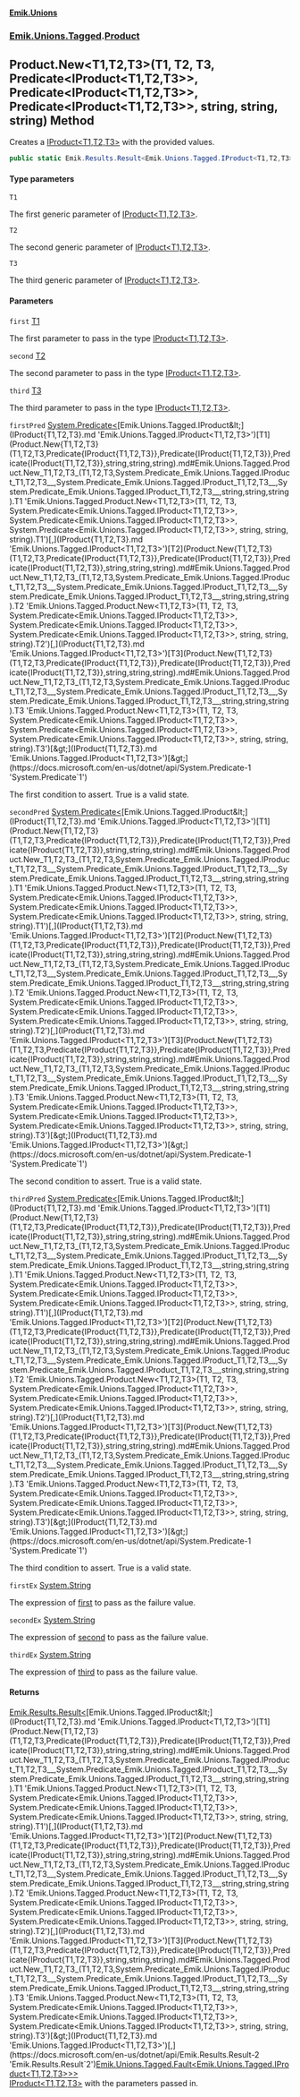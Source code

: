 #### [Emik.Unions](index.md 'index')
### [Emik.Unions.Tagged](Emik.Unions.Tagged.md 'Emik.Unions.Tagged').[Product](Product.md 'Emik.Unions.Tagged.Product')

## Product.New<T1,T2,T3>(T1, T2, T3, Predicate<IProduct<T1,T2,T3>>, Predicate<IProduct<T1,T2,T3>>, Predicate<IProduct<T1,T2,T3>>, string, string, string) Method

Creates a [IProduct&lt;T1,T2,T3&gt;](IProduct{T1,T2,T3}.md 'Emik.Unions.Tagged.IProduct<T1,T2,T3>') with the provided values.

```csharp
public static Emik.Results.Result<Emik.Unions.Tagged.IProduct<T1,T2,T3>,Emik.Unions.Tagged.Fault<Emik.Unions.Tagged.IProduct<T1,T2,T3>>> New<T1,T2,T3>(T1 first, T2 second, T3 third, System.Predicate<Emik.Unions.Tagged.IProduct<T1,T2,T3>>? firstPred=null, System.Predicate<Emik.Unions.Tagged.IProduct<T1,T2,T3>>? secondPred=null, System.Predicate<Emik.Unions.Tagged.IProduct<T1,T2,T3>>? thirdPred=null, string? firstEx=null, string? secondEx=null, string? thirdEx=null);
```
#### Type parameters

<a name='Emik.Unions.Tagged.Product.New_T1,T2,T3_(T1,T2,T3,System.Predicate_Emik.Unions.Tagged.IProduct_T1,T2,T3__,System.Predicate_Emik.Unions.Tagged.IProduct_T1,T2,T3__,System.Predicate_Emik.Unions.Tagged.IProduct_T1,T2,T3__,string,string,string).T1'></a>

`T1`

The first generic parameter of [IProduct&lt;T1,T2,T3&gt;](IProduct{T1,T2,T3}.md 'Emik.Unions.Tagged.IProduct<T1,T2,T3>').

<a name='Emik.Unions.Tagged.Product.New_T1,T2,T3_(T1,T2,T3,System.Predicate_Emik.Unions.Tagged.IProduct_T1,T2,T3__,System.Predicate_Emik.Unions.Tagged.IProduct_T1,T2,T3__,System.Predicate_Emik.Unions.Tagged.IProduct_T1,T2,T3__,string,string,string).T2'></a>

`T2`

The second generic parameter of [IProduct&lt;T1,T2,T3&gt;](IProduct{T1,T2,T3}.md 'Emik.Unions.Tagged.IProduct<T1,T2,T3>').

<a name='Emik.Unions.Tagged.Product.New_T1,T2,T3_(T1,T2,T3,System.Predicate_Emik.Unions.Tagged.IProduct_T1,T2,T3__,System.Predicate_Emik.Unions.Tagged.IProduct_T1,T2,T3__,System.Predicate_Emik.Unions.Tagged.IProduct_T1,T2,T3__,string,string,string).T3'></a>

`T3`

The third generic parameter of [IProduct&lt;T1,T2,T3&gt;](IProduct{T1,T2,T3}.md 'Emik.Unions.Tagged.IProduct<T1,T2,T3>').
#### Parameters

<a name='Emik.Unions.Tagged.Product.New_T1,T2,T3_(T1,T2,T3,System.Predicate_Emik.Unions.Tagged.IProduct_T1,T2,T3__,System.Predicate_Emik.Unions.Tagged.IProduct_T1,T2,T3__,System.Predicate_Emik.Unions.Tagged.IProduct_T1,T2,T3__,string,string,string).first'></a>

`first` [T1](Product.New{T1,T2,T3}(T1,T2,T3,Predicate{IProduct{T1,T2,T3}},Predicate{IProduct{T1,T2,T3}},Predicate{IProduct{T1,T2,T3}},string,string,string).md#Emik.Unions.Tagged.Product.New_T1,T2,T3_(T1,T2,T3,System.Predicate_Emik.Unions.Tagged.IProduct_T1,T2,T3__,System.Predicate_Emik.Unions.Tagged.IProduct_T1,T2,T3__,System.Predicate_Emik.Unions.Tagged.IProduct_T1,T2,T3__,string,string,string).T1 'Emik.Unions.Tagged.Product.New<T1,T2,T3>(T1, T2, T3, System.Predicate<Emik.Unions.Tagged.IProduct<T1,T2,T3>>, System.Predicate<Emik.Unions.Tagged.IProduct<T1,T2,T3>>, System.Predicate<Emik.Unions.Tagged.IProduct<T1,T2,T3>>, string, string, string).T1')

The first parameter to pass in the type [IProduct&lt;T1,T2,T3&gt;](IProduct{T1,T2,T3}.md 'Emik.Unions.Tagged.IProduct<T1,T2,T3>').

<a name='Emik.Unions.Tagged.Product.New_T1,T2,T3_(T1,T2,T3,System.Predicate_Emik.Unions.Tagged.IProduct_T1,T2,T3__,System.Predicate_Emik.Unions.Tagged.IProduct_T1,T2,T3__,System.Predicate_Emik.Unions.Tagged.IProduct_T1,T2,T3__,string,string,string).second'></a>

`second` [T2](Product.New{T1,T2,T3}(T1,T2,T3,Predicate{IProduct{T1,T2,T3}},Predicate{IProduct{T1,T2,T3}},Predicate{IProduct{T1,T2,T3}},string,string,string).md#Emik.Unions.Tagged.Product.New_T1,T2,T3_(T1,T2,T3,System.Predicate_Emik.Unions.Tagged.IProduct_T1,T2,T3__,System.Predicate_Emik.Unions.Tagged.IProduct_T1,T2,T3__,System.Predicate_Emik.Unions.Tagged.IProduct_T1,T2,T3__,string,string,string).T2 'Emik.Unions.Tagged.Product.New<T1,T2,T3>(T1, T2, T3, System.Predicate<Emik.Unions.Tagged.IProduct<T1,T2,T3>>, System.Predicate<Emik.Unions.Tagged.IProduct<T1,T2,T3>>, System.Predicate<Emik.Unions.Tagged.IProduct<T1,T2,T3>>, string, string, string).T2')

The second parameter to pass in the type [IProduct&lt;T1,T2,T3&gt;](IProduct{T1,T2,T3}.md 'Emik.Unions.Tagged.IProduct<T1,T2,T3>').

<a name='Emik.Unions.Tagged.Product.New_T1,T2,T3_(T1,T2,T3,System.Predicate_Emik.Unions.Tagged.IProduct_T1,T2,T3__,System.Predicate_Emik.Unions.Tagged.IProduct_T1,T2,T3__,System.Predicate_Emik.Unions.Tagged.IProduct_T1,T2,T3__,string,string,string).third'></a>

`third` [T3](Product.New{T1,T2,T3}(T1,T2,T3,Predicate{IProduct{T1,T2,T3}},Predicate{IProduct{T1,T2,T3}},Predicate{IProduct{T1,T2,T3}},string,string,string).md#Emik.Unions.Tagged.Product.New_T1,T2,T3_(T1,T2,T3,System.Predicate_Emik.Unions.Tagged.IProduct_T1,T2,T3__,System.Predicate_Emik.Unions.Tagged.IProduct_T1,T2,T3__,System.Predicate_Emik.Unions.Tagged.IProduct_T1,T2,T3__,string,string,string).T3 'Emik.Unions.Tagged.Product.New<T1,T2,T3>(T1, T2, T3, System.Predicate<Emik.Unions.Tagged.IProduct<T1,T2,T3>>, System.Predicate<Emik.Unions.Tagged.IProduct<T1,T2,T3>>, System.Predicate<Emik.Unions.Tagged.IProduct<T1,T2,T3>>, string, string, string).T3')

The third parameter to pass in the type [IProduct&lt;T1,T2,T3&gt;](IProduct{T1,T2,T3}.md 'Emik.Unions.Tagged.IProduct<T1,T2,T3>').

<a name='Emik.Unions.Tagged.Product.New_T1,T2,T3_(T1,T2,T3,System.Predicate_Emik.Unions.Tagged.IProduct_T1,T2,T3__,System.Predicate_Emik.Unions.Tagged.IProduct_T1,T2,T3__,System.Predicate_Emik.Unions.Tagged.IProduct_T1,T2,T3__,string,string,string).firstPred'></a>

`firstPred` [System.Predicate&lt;](https://docs.microsoft.com/en-us/dotnet/api/System.Predicate-1 'System.Predicate`1')[Emik.Unions.Tagged.IProduct&lt;](IProduct{T1,T2,T3}.md 'Emik.Unions.Tagged.IProduct<T1,T2,T3>')[T1](Product.New{T1,T2,T3}(T1,T2,T3,Predicate{IProduct{T1,T2,T3}},Predicate{IProduct{T1,T2,T3}},Predicate{IProduct{T1,T2,T3}},string,string,string).md#Emik.Unions.Tagged.Product.New_T1,T2,T3_(T1,T2,T3,System.Predicate_Emik.Unions.Tagged.IProduct_T1,T2,T3__,System.Predicate_Emik.Unions.Tagged.IProduct_T1,T2,T3__,System.Predicate_Emik.Unions.Tagged.IProduct_T1,T2,T3__,string,string,string).T1 'Emik.Unions.Tagged.Product.New<T1,T2,T3>(T1, T2, T3, System.Predicate<Emik.Unions.Tagged.IProduct<T1,T2,T3>>, System.Predicate<Emik.Unions.Tagged.IProduct<T1,T2,T3>>, System.Predicate<Emik.Unions.Tagged.IProduct<T1,T2,T3>>, string, string, string).T1')[,](IProduct{T1,T2,T3}.md 'Emik.Unions.Tagged.IProduct<T1,T2,T3>')[T2](Product.New{T1,T2,T3}(T1,T2,T3,Predicate{IProduct{T1,T2,T3}},Predicate{IProduct{T1,T2,T3}},Predicate{IProduct{T1,T2,T3}},string,string,string).md#Emik.Unions.Tagged.Product.New_T1,T2,T3_(T1,T2,T3,System.Predicate_Emik.Unions.Tagged.IProduct_T1,T2,T3__,System.Predicate_Emik.Unions.Tagged.IProduct_T1,T2,T3__,System.Predicate_Emik.Unions.Tagged.IProduct_T1,T2,T3__,string,string,string).T2 'Emik.Unions.Tagged.Product.New<T1,T2,T3>(T1, T2, T3, System.Predicate<Emik.Unions.Tagged.IProduct<T1,T2,T3>>, System.Predicate<Emik.Unions.Tagged.IProduct<T1,T2,T3>>, System.Predicate<Emik.Unions.Tagged.IProduct<T1,T2,T3>>, string, string, string).T2')[,](IProduct{T1,T2,T3}.md 'Emik.Unions.Tagged.IProduct<T1,T2,T3>')[T3](Product.New{T1,T2,T3}(T1,T2,T3,Predicate{IProduct{T1,T2,T3}},Predicate{IProduct{T1,T2,T3}},Predicate{IProduct{T1,T2,T3}},string,string,string).md#Emik.Unions.Tagged.Product.New_T1,T2,T3_(T1,T2,T3,System.Predicate_Emik.Unions.Tagged.IProduct_T1,T2,T3__,System.Predicate_Emik.Unions.Tagged.IProduct_T1,T2,T3__,System.Predicate_Emik.Unions.Tagged.IProduct_T1,T2,T3__,string,string,string).T3 'Emik.Unions.Tagged.Product.New<T1,T2,T3>(T1, T2, T3, System.Predicate<Emik.Unions.Tagged.IProduct<T1,T2,T3>>, System.Predicate<Emik.Unions.Tagged.IProduct<T1,T2,T3>>, System.Predicate<Emik.Unions.Tagged.IProduct<T1,T2,T3>>, string, string, string).T3')[&gt;](IProduct{T1,T2,T3}.md 'Emik.Unions.Tagged.IProduct<T1,T2,T3>')[&gt;](https://docs.microsoft.com/en-us/dotnet/api/System.Predicate-1 'System.Predicate`1')

The first condition to assert. True is a valid state.

<a name='Emik.Unions.Tagged.Product.New_T1,T2,T3_(T1,T2,T3,System.Predicate_Emik.Unions.Tagged.IProduct_T1,T2,T3__,System.Predicate_Emik.Unions.Tagged.IProduct_T1,T2,T3__,System.Predicate_Emik.Unions.Tagged.IProduct_T1,T2,T3__,string,string,string).secondPred'></a>

`secondPred` [System.Predicate&lt;](https://docs.microsoft.com/en-us/dotnet/api/System.Predicate-1 'System.Predicate`1')[Emik.Unions.Tagged.IProduct&lt;](IProduct{T1,T2,T3}.md 'Emik.Unions.Tagged.IProduct<T1,T2,T3>')[T1](Product.New{T1,T2,T3}(T1,T2,T3,Predicate{IProduct{T1,T2,T3}},Predicate{IProduct{T1,T2,T3}},Predicate{IProduct{T1,T2,T3}},string,string,string).md#Emik.Unions.Tagged.Product.New_T1,T2,T3_(T1,T2,T3,System.Predicate_Emik.Unions.Tagged.IProduct_T1,T2,T3__,System.Predicate_Emik.Unions.Tagged.IProduct_T1,T2,T3__,System.Predicate_Emik.Unions.Tagged.IProduct_T1,T2,T3__,string,string,string).T1 'Emik.Unions.Tagged.Product.New<T1,T2,T3>(T1, T2, T3, System.Predicate<Emik.Unions.Tagged.IProduct<T1,T2,T3>>, System.Predicate<Emik.Unions.Tagged.IProduct<T1,T2,T3>>, System.Predicate<Emik.Unions.Tagged.IProduct<T1,T2,T3>>, string, string, string).T1')[,](IProduct{T1,T2,T3}.md 'Emik.Unions.Tagged.IProduct<T1,T2,T3>')[T2](Product.New{T1,T2,T3}(T1,T2,T3,Predicate{IProduct{T1,T2,T3}},Predicate{IProduct{T1,T2,T3}},Predicate{IProduct{T1,T2,T3}},string,string,string).md#Emik.Unions.Tagged.Product.New_T1,T2,T3_(T1,T2,T3,System.Predicate_Emik.Unions.Tagged.IProduct_T1,T2,T3__,System.Predicate_Emik.Unions.Tagged.IProduct_T1,T2,T3__,System.Predicate_Emik.Unions.Tagged.IProduct_T1,T2,T3__,string,string,string).T2 'Emik.Unions.Tagged.Product.New<T1,T2,T3>(T1, T2, T3, System.Predicate<Emik.Unions.Tagged.IProduct<T1,T2,T3>>, System.Predicate<Emik.Unions.Tagged.IProduct<T1,T2,T3>>, System.Predicate<Emik.Unions.Tagged.IProduct<T1,T2,T3>>, string, string, string).T2')[,](IProduct{T1,T2,T3}.md 'Emik.Unions.Tagged.IProduct<T1,T2,T3>')[T3](Product.New{T1,T2,T3}(T1,T2,T3,Predicate{IProduct{T1,T2,T3}},Predicate{IProduct{T1,T2,T3}},Predicate{IProduct{T1,T2,T3}},string,string,string).md#Emik.Unions.Tagged.Product.New_T1,T2,T3_(T1,T2,T3,System.Predicate_Emik.Unions.Tagged.IProduct_T1,T2,T3__,System.Predicate_Emik.Unions.Tagged.IProduct_T1,T2,T3__,System.Predicate_Emik.Unions.Tagged.IProduct_T1,T2,T3__,string,string,string).T3 'Emik.Unions.Tagged.Product.New<T1,T2,T3>(T1, T2, T3, System.Predicate<Emik.Unions.Tagged.IProduct<T1,T2,T3>>, System.Predicate<Emik.Unions.Tagged.IProduct<T1,T2,T3>>, System.Predicate<Emik.Unions.Tagged.IProduct<T1,T2,T3>>, string, string, string).T3')[&gt;](IProduct{T1,T2,T3}.md 'Emik.Unions.Tagged.IProduct<T1,T2,T3>')[&gt;](https://docs.microsoft.com/en-us/dotnet/api/System.Predicate-1 'System.Predicate`1')

The second condition to assert. True is a valid state.

<a name='Emik.Unions.Tagged.Product.New_T1,T2,T3_(T1,T2,T3,System.Predicate_Emik.Unions.Tagged.IProduct_T1,T2,T3__,System.Predicate_Emik.Unions.Tagged.IProduct_T1,T2,T3__,System.Predicate_Emik.Unions.Tagged.IProduct_T1,T2,T3__,string,string,string).thirdPred'></a>

`thirdPred` [System.Predicate&lt;](https://docs.microsoft.com/en-us/dotnet/api/System.Predicate-1 'System.Predicate`1')[Emik.Unions.Tagged.IProduct&lt;](IProduct{T1,T2,T3}.md 'Emik.Unions.Tagged.IProduct<T1,T2,T3>')[T1](Product.New{T1,T2,T3}(T1,T2,T3,Predicate{IProduct{T1,T2,T3}},Predicate{IProduct{T1,T2,T3}},Predicate{IProduct{T1,T2,T3}},string,string,string).md#Emik.Unions.Tagged.Product.New_T1,T2,T3_(T1,T2,T3,System.Predicate_Emik.Unions.Tagged.IProduct_T1,T2,T3__,System.Predicate_Emik.Unions.Tagged.IProduct_T1,T2,T3__,System.Predicate_Emik.Unions.Tagged.IProduct_T1,T2,T3__,string,string,string).T1 'Emik.Unions.Tagged.Product.New<T1,T2,T3>(T1, T2, T3, System.Predicate<Emik.Unions.Tagged.IProduct<T1,T2,T3>>, System.Predicate<Emik.Unions.Tagged.IProduct<T1,T2,T3>>, System.Predicate<Emik.Unions.Tagged.IProduct<T1,T2,T3>>, string, string, string).T1')[,](IProduct{T1,T2,T3}.md 'Emik.Unions.Tagged.IProduct<T1,T2,T3>')[T2](Product.New{T1,T2,T3}(T1,T2,T3,Predicate{IProduct{T1,T2,T3}},Predicate{IProduct{T1,T2,T3}},Predicate{IProduct{T1,T2,T3}},string,string,string).md#Emik.Unions.Tagged.Product.New_T1,T2,T3_(T1,T2,T3,System.Predicate_Emik.Unions.Tagged.IProduct_T1,T2,T3__,System.Predicate_Emik.Unions.Tagged.IProduct_T1,T2,T3__,System.Predicate_Emik.Unions.Tagged.IProduct_T1,T2,T3__,string,string,string).T2 'Emik.Unions.Tagged.Product.New<T1,T2,T3>(T1, T2, T3, System.Predicate<Emik.Unions.Tagged.IProduct<T1,T2,T3>>, System.Predicate<Emik.Unions.Tagged.IProduct<T1,T2,T3>>, System.Predicate<Emik.Unions.Tagged.IProduct<T1,T2,T3>>, string, string, string).T2')[,](IProduct{T1,T2,T3}.md 'Emik.Unions.Tagged.IProduct<T1,T2,T3>')[T3](Product.New{T1,T2,T3}(T1,T2,T3,Predicate{IProduct{T1,T2,T3}},Predicate{IProduct{T1,T2,T3}},Predicate{IProduct{T1,T2,T3}},string,string,string).md#Emik.Unions.Tagged.Product.New_T1,T2,T3_(T1,T2,T3,System.Predicate_Emik.Unions.Tagged.IProduct_T1,T2,T3__,System.Predicate_Emik.Unions.Tagged.IProduct_T1,T2,T3__,System.Predicate_Emik.Unions.Tagged.IProduct_T1,T2,T3__,string,string,string).T3 'Emik.Unions.Tagged.Product.New<T1,T2,T3>(T1, T2, T3, System.Predicate<Emik.Unions.Tagged.IProduct<T1,T2,T3>>, System.Predicate<Emik.Unions.Tagged.IProduct<T1,T2,T3>>, System.Predicate<Emik.Unions.Tagged.IProduct<T1,T2,T3>>, string, string, string).T3')[&gt;](IProduct{T1,T2,T3}.md 'Emik.Unions.Tagged.IProduct<T1,T2,T3>')[&gt;](https://docs.microsoft.com/en-us/dotnet/api/System.Predicate-1 'System.Predicate`1')

The third condition to assert. True is a valid state.

<a name='Emik.Unions.Tagged.Product.New_T1,T2,T3_(T1,T2,T3,System.Predicate_Emik.Unions.Tagged.IProduct_T1,T2,T3__,System.Predicate_Emik.Unions.Tagged.IProduct_T1,T2,T3__,System.Predicate_Emik.Unions.Tagged.IProduct_T1,T2,T3__,string,string,string).firstEx'></a>

`firstEx` [System.String](https://docs.microsoft.com/en-us/dotnet/api/System.String 'System.String')

The expression of [first](Product.New{T1,T2,T3}(T1,T2,T3,Predicate{IProduct{T1,T2,T3}},Predicate{IProduct{T1,T2,T3}},Predicate{IProduct{T1,T2,T3}},string,string,string).md#Emik.Unions.Tagged.Product.New_T1,T2,T3_(T1,T2,T3,System.Predicate_Emik.Unions.Tagged.IProduct_T1,T2,T3__,System.Predicate_Emik.Unions.Tagged.IProduct_T1,T2,T3__,System.Predicate_Emik.Unions.Tagged.IProduct_T1,T2,T3__,string,string,string).first 'Emik.Unions.Tagged.Product.New<T1,T2,T3>(T1, T2, T3, System.Predicate<Emik.Unions.Tagged.IProduct<T1,T2,T3>>, System.Predicate<Emik.Unions.Tagged.IProduct<T1,T2,T3>>, System.Predicate<Emik.Unions.Tagged.IProduct<T1,T2,T3>>, string, string, string).first') to pass as the failure value.

<a name='Emik.Unions.Tagged.Product.New_T1,T2,T3_(T1,T2,T3,System.Predicate_Emik.Unions.Tagged.IProduct_T1,T2,T3__,System.Predicate_Emik.Unions.Tagged.IProduct_T1,T2,T3__,System.Predicate_Emik.Unions.Tagged.IProduct_T1,T2,T3__,string,string,string).secondEx'></a>

`secondEx` [System.String](https://docs.microsoft.com/en-us/dotnet/api/System.String 'System.String')

The expression of [second](Product.New{T1,T2,T3}(T1,T2,T3,Predicate{IProduct{T1,T2,T3}},Predicate{IProduct{T1,T2,T3}},Predicate{IProduct{T1,T2,T3}},string,string,string).md#Emik.Unions.Tagged.Product.New_T1,T2,T3_(T1,T2,T3,System.Predicate_Emik.Unions.Tagged.IProduct_T1,T2,T3__,System.Predicate_Emik.Unions.Tagged.IProduct_T1,T2,T3__,System.Predicate_Emik.Unions.Tagged.IProduct_T1,T2,T3__,string,string,string).second 'Emik.Unions.Tagged.Product.New<T1,T2,T3>(T1, T2, T3, System.Predicate<Emik.Unions.Tagged.IProduct<T1,T2,T3>>, System.Predicate<Emik.Unions.Tagged.IProduct<T1,T2,T3>>, System.Predicate<Emik.Unions.Tagged.IProduct<T1,T2,T3>>, string, string, string).second') to pass as the failure value.

<a name='Emik.Unions.Tagged.Product.New_T1,T2,T3_(T1,T2,T3,System.Predicate_Emik.Unions.Tagged.IProduct_T1,T2,T3__,System.Predicate_Emik.Unions.Tagged.IProduct_T1,T2,T3__,System.Predicate_Emik.Unions.Tagged.IProduct_T1,T2,T3__,string,string,string).thirdEx'></a>

`thirdEx` [System.String](https://docs.microsoft.com/en-us/dotnet/api/System.String 'System.String')

The expression of [third](Product.New{T1,T2,T3}(T1,T2,T3,Predicate{IProduct{T1,T2,T3}},Predicate{IProduct{T1,T2,T3}},Predicate{IProduct{T1,T2,T3}},string,string,string).md#Emik.Unions.Tagged.Product.New_T1,T2,T3_(T1,T2,T3,System.Predicate_Emik.Unions.Tagged.IProduct_T1,T2,T3__,System.Predicate_Emik.Unions.Tagged.IProduct_T1,T2,T3__,System.Predicate_Emik.Unions.Tagged.IProduct_T1,T2,T3__,string,string,string).third 'Emik.Unions.Tagged.Product.New<T1,T2,T3>(T1, T2, T3, System.Predicate<Emik.Unions.Tagged.IProduct<T1,T2,T3>>, System.Predicate<Emik.Unions.Tagged.IProduct<T1,T2,T3>>, System.Predicate<Emik.Unions.Tagged.IProduct<T1,T2,T3>>, string, string, string).third') to pass as the failure value.

#### Returns
[Emik.Results.Result&lt;](https://docs.microsoft.com/en-us/dotnet/api/Emik.Results.Result-2 'Emik.Results.Result`2')[Emik.Unions.Tagged.IProduct&lt;](IProduct{T1,T2,T3}.md 'Emik.Unions.Tagged.IProduct<T1,T2,T3>')[T1](Product.New{T1,T2,T3}(T1,T2,T3,Predicate{IProduct{T1,T2,T3}},Predicate{IProduct{T1,T2,T3}},Predicate{IProduct{T1,T2,T3}},string,string,string).md#Emik.Unions.Tagged.Product.New_T1,T2,T3_(T1,T2,T3,System.Predicate_Emik.Unions.Tagged.IProduct_T1,T2,T3__,System.Predicate_Emik.Unions.Tagged.IProduct_T1,T2,T3__,System.Predicate_Emik.Unions.Tagged.IProduct_T1,T2,T3__,string,string,string).T1 'Emik.Unions.Tagged.Product.New<T1,T2,T3>(T1, T2, T3, System.Predicate<Emik.Unions.Tagged.IProduct<T1,T2,T3>>, System.Predicate<Emik.Unions.Tagged.IProduct<T1,T2,T3>>, System.Predicate<Emik.Unions.Tagged.IProduct<T1,T2,T3>>, string, string, string).T1')[,](IProduct{T1,T2,T3}.md 'Emik.Unions.Tagged.IProduct<T1,T2,T3>')[T2](Product.New{T1,T2,T3}(T1,T2,T3,Predicate{IProduct{T1,T2,T3}},Predicate{IProduct{T1,T2,T3}},Predicate{IProduct{T1,T2,T3}},string,string,string).md#Emik.Unions.Tagged.Product.New_T1,T2,T3_(T1,T2,T3,System.Predicate_Emik.Unions.Tagged.IProduct_T1,T2,T3__,System.Predicate_Emik.Unions.Tagged.IProduct_T1,T2,T3__,System.Predicate_Emik.Unions.Tagged.IProduct_T1,T2,T3__,string,string,string).T2 'Emik.Unions.Tagged.Product.New<T1,T2,T3>(T1, T2, T3, System.Predicate<Emik.Unions.Tagged.IProduct<T1,T2,T3>>, System.Predicate<Emik.Unions.Tagged.IProduct<T1,T2,T3>>, System.Predicate<Emik.Unions.Tagged.IProduct<T1,T2,T3>>, string, string, string).T2')[,](IProduct{T1,T2,T3}.md 'Emik.Unions.Tagged.IProduct<T1,T2,T3>')[T3](Product.New{T1,T2,T3}(T1,T2,T3,Predicate{IProduct{T1,T2,T3}},Predicate{IProduct{T1,T2,T3}},Predicate{IProduct{T1,T2,T3}},string,string,string).md#Emik.Unions.Tagged.Product.New_T1,T2,T3_(T1,T2,T3,System.Predicate_Emik.Unions.Tagged.IProduct_T1,T2,T3__,System.Predicate_Emik.Unions.Tagged.IProduct_T1,T2,T3__,System.Predicate_Emik.Unions.Tagged.IProduct_T1,T2,T3__,string,string,string).T3 'Emik.Unions.Tagged.Product.New<T1,T2,T3>(T1, T2, T3, System.Predicate<Emik.Unions.Tagged.IProduct<T1,T2,T3>>, System.Predicate<Emik.Unions.Tagged.IProduct<T1,T2,T3>>, System.Predicate<Emik.Unions.Tagged.IProduct<T1,T2,T3>>, string, string, string).T3')[&gt;](IProduct{T1,T2,T3}.md 'Emik.Unions.Tagged.IProduct<T1,T2,T3>')[,](https://docs.microsoft.com/en-us/dotnet/api/Emik.Results.Result-2 'Emik.Results.Result`2')[Emik.Unions.Tagged.Fault&lt;](Fault{T}.md 'Emik.Unions.Tagged.Fault<T>')[Emik.Unions.Tagged.IProduct&lt;](IProduct{T1,T2,T3}.md 'Emik.Unions.Tagged.IProduct<T1,T2,T3>')[T1](Product.New{T1,T2,T3}(T1,T2,T3,Predicate{IProduct{T1,T2,T3}},Predicate{IProduct{T1,T2,T3}},Predicate{IProduct{T1,T2,T3}},string,string,string).md#Emik.Unions.Tagged.Product.New_T1,T2,T3_(T1,T2,T3,System.Predicate_Emik.Unions.Tagged.IProduct_T1,T2,T3__,System.Predicate_Emik.Unions.Tagged.IProduct_T1,T2,T3__,System.Predicate_Emik.Unions.Tagged.IProduct_T1,T2,T3__,string,string,string).T1 'Emik.Unions.Tagged.Product.New<T1,T2,T3>(T1, T2, T3, System.Predicate<Emik.Unions.Tagged.IProduct<T1,T2,T3>>, System.Predicate<Emik.Unions.Tagged.IProduct<T1,T2,T3>>, System.Predicate<Emik.Unions.Tagged.IProduct<T1,T2,T3>>, string, string, string).T1')[,](IProduct{T1,T2,T3}.md 'Emik.Unions.Tagged.IProduct<T1,T2,T3>')[T2](Product.New{T1,T2,T3}(T1,T2,T3,Predicate{IProduct{T1,T2,T3}},Predicate{IProduct{T1,T2,T3}},Predicate{IProduct{T1,T2,T3}},string,string,string).md#Emik.Unions.Tagged.Product.New_T1,T2,T3_(T1,T2,T3,System.Predicate_Emik.Unions.Tagged.IProduct_T1,T2,T3__,System.Predicate_Emik.Unions.Tagged.IProduct_T1,T2,T3__,System.Predicate_Emik.Unions.Tagged.IProduct_T1,T2,T3__,string,string,string).T2 'Emik.Unions.Tagged.Product.New<T1,T2,T3>(T1, T2, T3, System.Predicate<Emik.Unions.Tagged.IProduct<T1,T2,T3>>, System.Predicate<Emik.Unions.Tagged.IProduct<T1,T2,T3>>, System.Predicate<Emik.Unions.Tagged.IProduct<T1,T2,T3>>, string, string, string).T2')[,](IProduct{T1,T2,T3}.md 'Emik.Unions.Tagged.IProduct<T1,T2,T3>')[T3](Product.New{T1,T2,T3}(T1,T2,T3,Predicate{IProduct{T1,T2,T3}},Predicate{IProduct{T1,T2,T3}},Predicate{IProduct{T1,T2,T3}},string,string,string).md#Emik.Unions.Tagged.Product.New_T1,T2,T3_(T1,T2,T3,System.Predicate_Emik.Unions.Tagged.IProduct_T1,T2,T3__,System.Predicate_Emik.Unions.Tagged.IProduct_T1,T2,T3__,System.Predicate_Emik.Unions.Tagged.IProduct_T1,T2,T3__,string,string,string).T3 'Emik.Unions.Tagged.Product.New<T1,T2,T3>(T1, T2, T3, System.Predicate<Emik.Unions.Tagged.IProduct<T1,T2,T3>>, System.Predicate<Emik.Unions.Tagged.IProduct<T1,T2,T3>>, System.Predicate<Emik.Unions.Tagged.IProduct<T1,T2,T3>>, string, string, string).T3')[&gt;](IProduct{T1,T2,T3}.md 'Emik.Unions.Tagged.IProduct<T1,T2,T3>')[&gt;](Fault{T}.md 'Emik.Unions.Tagged.Fault<T>')[&gt;](https://docs.microsoft.com/en-us/dotnet/api/Emik.Results.Result-2 'Emik.Results.Result`2')  
[IProduct&lt;T1,T2,T3&gt;](IProduct{T1,T2,T3}.md 'Emik.Unions.Tagged.IProduct<T1,T2,T3>') with the parameters passed in.